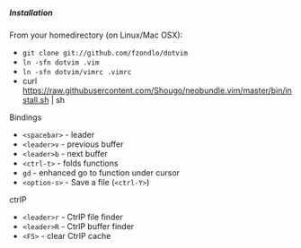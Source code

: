 ##### Installation

From your homedirectory (on Linux/Mac OSX):
* `git clone git://github.com/fzondlo/dotvim`
* `ln -sfn dotvim .vim`
* `ln -sfn dotvim/vimrc .vimrc`
* curl https://raw.githubusercontent.com/Shougo/neobundle.vim/master/bin/install.sh | sh

Bindings
* `<spacebar>` - leader
* `<leader>v` - previous buffer
* `<leader>b` - next buffer
* `<ctrl-t>` - folds functions
* `gd` - enhanced go to function under cursor
* `<option-s>` - Save a file (`<ctrl-Y>`)

ctrlP
* `<leader>r` - CtrlP file finder
* `<leader>R` - CtrlP buffer finder
* `<F5>` - clear CtrlP cache 
